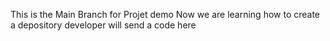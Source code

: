 This is the Main Branch for Projet demo
Now we are learning how to create a depository
developer will send a code here
